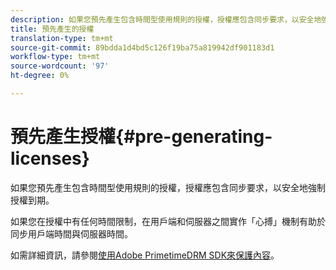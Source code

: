 ```yaml
---
description: 如果您預先產生包含時間型使用規則的授權，授權應包含同步要求，以安全地強制授權到期。
title: 預先產生的授權
translation-type: tm+mt
source-git-commit: 89bdda1d4bd5c126f19ba75a819942df901183d1
workflow-type: tm+mt
source-wordcount: '97'
ht-degree: 0%

---
```



# 預先產生授權{#pre-generating-licenses}

如果您預先產生包含時間型使用規則的授權，授權應包含同步要求，以安全地強制授權到期。

如果您在授權中有任何時間限制，在用戶端和伺服器之間實作「心搏」機制有助於同步用戶端時間與伺服器時間。

如需詳細資訊，請參閱[使用Adobe PrimetimeDRM SDK來保護內容](https://helpx.adobe.com/content/dam/help/en/primetime/drm/drm_protecting_content.pdf)。
